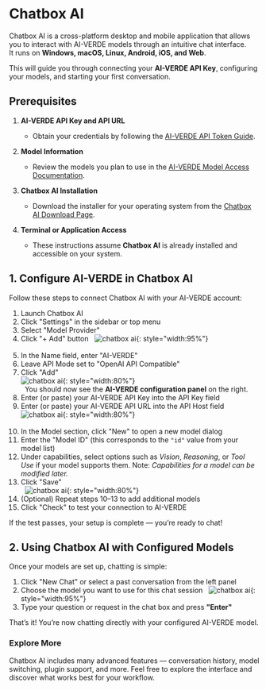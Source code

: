# Chatbox AI

Chatbox AI is a cross-platform desktop and mobile application that allows you to interact with AI-VERDE models through an intuitive chat interface.  
It runs on **Windows, macOS, Linux, Android, iOS, and Web**.

This will guide you through connecting your **AI-VERDE API Key**, configuring your models, and starting your first conversation.

## Prerequisites

1. **AI-VERDE API Key and API URL**  
   - Obtain your credentials by following the [AI-VERDE API Token Guide](api-token.md).  

2. **Model Information**  
   - Review the models you plan to use in the [AI-VERDE Model Access Documentation](api-key-models.md).  

3. **Chatbox AI Installation**  
   - Download the installer for your operating system from the [Chatbox AI Download Page](https://chatboxai.app/en#download).  

4. **Terminal or Application Access**  
   - These instructions assume **Chatbox AI** is already installed and accessible on your system.


## 1. Configure AI-VERDE in Chatbox AI

Follow these steps to connect Chatbox AI with your AI-VERDE account:

1. Launch Chatbox AI
2. Click "Settings" in the sidebar or top menu  
3. Select "Model Provider"
4. Click "+ Add" button
   &nbsp;
   ![chatbox ai](../assets/chatboxai01.png){: style="width:95%"}  
   &nbsp;
5. In the Name field, enter "AI-VERDE"  
6. Leave API Mode set to "OpenAI API Compatible"  
7. Click "Add"
   &nbsp;  
   ![chatbox ai](../assets/chatboxai02.png){: style="width:80%"}  
   &nbsp;
You should now see the **AI-VERDE configuration panel** on the right.
1. Enter (or paste) your AI-VERDE API Key into the API Key field  
2. Enter (or paste) your AI-VERDE API URL into the API Host field 
   &nbsp; 
   ![chatbox ai](../assets/chatboxai03.png){: style="width:80%"}  
   &nbsp; 
3.  In the Model section, click "New" to open a new model dialog  
4.  Enter the "Model ID" (this corresponds to the `"id"` value from your model list)  
5.  Under capabilities, select options such as *Vision*, *Reasoning*, or *Tool Use* if your model supports them. Note: *Capabilities for a model can be modified later.*  
6.  Click "Save"  
    &nbsp; 
    ![chatbox ai](../assets/chatboxai04.png){: style="width:80%"} 
    &nbsp;  
7.  (Optional) Repeat steps 10–13 to add additional models  
8.  Click "Check" to test your connection to AI-VERDE  

If the test passes, your setup is complete — you’re ready to chat!

## 2. Using Chatbox AI with Configured Models

Once your models are set up, chatting is simple:

1. Click "New Chat" or select a past conversation from the left panel  
2. Choose the model you want to use for this chat session
   &nbsp;
   ![chatbox ai](../assets/chatboxai05.png){: style="width:95%"}
   &nbsp;
3. Type your question or request in the chat box and press **"Enter"**  

That’s it! You’re now chatting directly with your configured AI-VERDE model.

### Explore More

Chatbox AI includes many advanced features — conversation history, model switching, plugin support, and more. Feel free to explore the interface and discover what works best for your workflow.